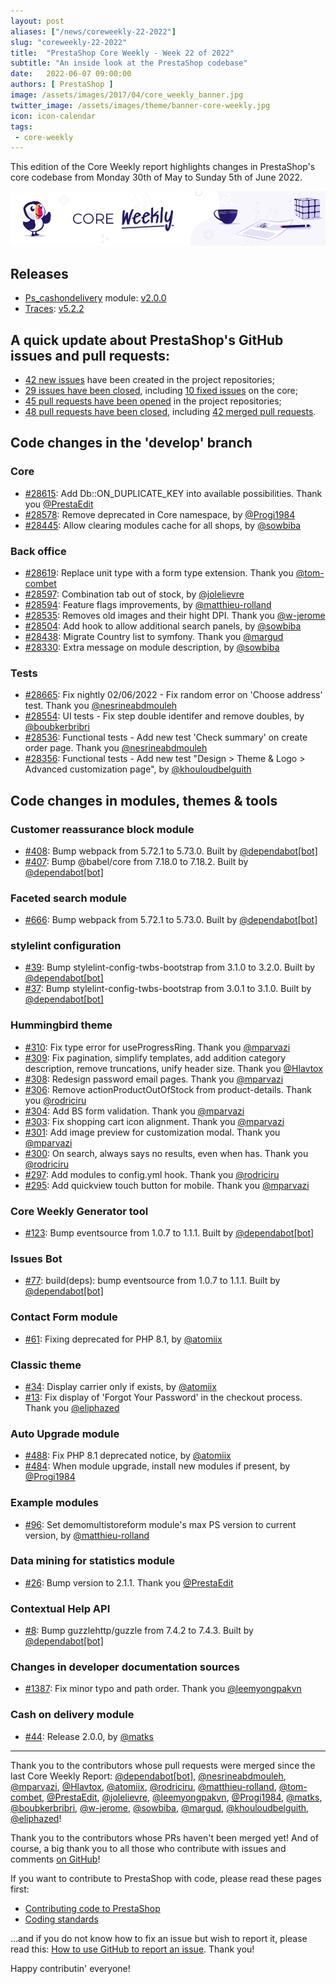 ```yaml
---
layout: post
aliases: ["/news/coreweekly-22-2022"]
slug: "coreweekly-22-2022"
title:  "PrestaShop Core Weekly - Week 22 of 2022"
subtitle: "An inside look at the PrestaShop codebase"
date:   2022-06-07 09:00:00
authors: [ PrestaShop ]
image: /assets/images/2017/04/core_weekly_banner.jpg
twitter_image: /assets/images/theme/banner-core-weekly.jpg
icon: icon-calendar
tags:
 - core-weekly
---
```


This edition of the Core Weekly report highlights changes in PrestaShop's core codebase from Monday 30th of May to Sunday 5th of June 2022.

![Core Weekly banner](/assets/images/2018/12/banner-core-weekly.jpg)


## Releases

* [Ps_cashondelivery](https://github.com/PrestaShop/ps_cashondelivery) module: [v2.0.0](https://github.com/PrestaShop/ps_cashondelivery/releases/tag/v2.0.0)
* [Traces](https://github.com/PrestaShop/traces): [v5.2.2](https://github.com/PrestaShop/traces/releases/tag/v5.2.2)


## A quick update about PrestaShop's GitHub issues and pull requests:

- [42 new issues](https://github.com/search?q=org%3APrestaShop+is%3Apublic++-repo%3Aprestashop%2Fprestashop.github.io++is%3Aissue+created%3A2022-05-30..2022-06-05) have been created in the project repositories;
- [29 issues have been closed](https://github.com/search?q=org%3APrestaShop+is%3Apublic++-repo%3Aprestashop%2Fprestashop.github.io++is%3Aissue+closed%3A2022-05-30..2022-06-05), including [10 fixed issues](https://github.com/search?q=org%3APrestaShop+is%3Apublic++-repo%3Aprestashop%2Fprestashop.github.io++is%3Aissue+label%3Afixed+closed%3A2022-05-30..2022-06-05) on the core;
- [45 pull requests have been opened](https://github.com/search?q=org%3APrestaShop+is%3Apublic++-repo%3Aprestashop%2Fprestashop.github.io++is%3Apr+created%3A2022-05-30..2022-06-05) in the project repositories;
- [48 pull requests have been closed](https://github.com/search?q=org%3APrestaShop+is%3Apublic++-repo%3Aprestashop%2Fprestashop.github.io++is%3Apr+closed%3A2022-05-30..2022-06-05), including [42 merged pull requests](https://github.com/search?q=org%3APrestaShop+is%3Apublic++-repo%3Aprestashop%2Fprestashop.github.io++is%3Apr+merged%3A2022-05-30..2022-06-05).


## Code changes in the 'develop' branch


### Core
* [#28615](https://github.com/PrestaShop/PrestaShop/pull/28615): Add Db::ON_DUPLICATE_KEY into available possibilities. Thank you [@PrestaEdit](https://github.com/PrestaEdit)
* [#28578](https://github.com/PrestaShop/PrestaShop/pull/28578): Remove deprecated in Core namespace, by [@Progi1984](https://github.com/Progi1984)
* [#28445](https://github.com/PrestaShop/PrestaShop/pull/28445): Allow clearing modules cache for all shops, by [@sowbiba](https://github.com/sowbiba)


### Back office
* [#28619](https://github.com/PrestaShop/PrestaShop/pull/28619): Replace unit type with a form type extension. Thank you [@tom-combet](https://github.com/tom-combet)
* [#28597](https://github.com/PrestaShop/PrestaShop/pull/28597): Combination tab out of stock, by [@jolelievre](https://github.com/jolelievre)
* [#28594](https://github.com/PrestaShop/PrestaShop/pull/28594): Feature flags improvements, by [@matthieu-rolland](https://github.com/matthieu-rolland)
* [#28535](https://github.com/PrestaShop/PrestaShop/pull/28535): Removes old images and their hight DPI. Thank you [@w-jerome](https://github.com/w-jerome)
* [#28504](https://github.com/PrestaShop/PrestaShop/pull/28504): Add hook to allow additional search panels, by [@sowbiba](https://github.com/sowbiba)
* [#28438](https://github.com/PrestaShop/PrestaShop/pull/28438): Migrate Country list to symfony. Thank you [@margud](https://github.com/margud)
* [#28330](https://github.com/PrestaShop/PrestaShop/pull/28330): Extra message on module description, by [@sowbiba](https://github.com/sowbiba)


### Tests
* [#28665](https://github.com/PrestaShop/PrestaShop/pull/28665): Fix nightly 02/06/2022 - Fix random error on 'Choose address' test. Thank you [@nesrineabdmouleh](https://github.com/nesrineabdmouleh)
* [#28554](https://github.com/PrestaShop/PrestaShop/pull/28554): UI tests - Fix step double identifer and remove doubles, by [@boubkerbribri](https://github.com/boubkerbribri)
* [#28536](https://github.com/PrestaShop/PrestaShop/pull/28536): Functional tests - Add new test 'Check summary' on create order page. Thank you [@nesrineabdmouleh](https://github.com/nesrineabdmouleh)
* [#28356](https://github.com/PrestaShop/PrestaShop/pull/28356): Functional tests - Add new test "Design > Theme & Logo > Advanced customization page", by [@khouloudbelguith](https://github.com/khouloudbelguith)


## Code changes in modules, themes & tools


### Customer reassurance block module
* [#408](https://github.com/PrestaShop/blockreassurance/pull/408): Bump webpack from 5.72.1 to 5.73.0. Built by [@dependabot[bot]](https://github.com/apps/dependabot)
* [#407](https://github.com/PrestaShop/blockreassurance/pull/407): Bump @babel/core from 7.18.0 to 7.18.2. Built by [@dependabot[bot]](https://github.com/apps/dependabot)


### Faceted search module
* [#666](https://github.com/PrestaShop/ps_facetedsearch/pull/666): Bump webpack from 5.72.1 to 5.73.0. Built by [@dependabot[bot]](https://github.com/apps/dependabot)


### stylelint configuration
* [#39](https://github.com/PrestaShop/stylelint-config/pull/39): Bump stylelint-config-twbs-bootstrap from 3.1.0 to 3.2.0. Built by [@dependabot[bot]](https://github.com/apps/dependabot)
* [#37](https://github.com/PrestaShop/stylelint-config/pull/37): Bump stylelint-config-twbs-bootstrap from 3.0.1 to 3.1.0. Built by [@dependabot[bot]](https://github.com/apps/dependabot)


### Hummingbird theme
* [#310](https://github.com/PrestaShop/hummingbird/pull/310): Fix type error for useProgressRing. Thank you [@mparvazi](https://github.com/mparvazi)
* [#309](https://github.com/PrestaShop/hummingbird/pull/309): Fix pagination, simplify templates, add addition category description, remove truncations, unify header size. Thank you [@Hlavtox](https://github.com/Hlavtox)
* [#308](https://github.com/PrestaShop/hummingbird/pull/308): Redesign password email pages. Thank you [@mparvazi](https://github.com/mparvazi)
* [#306](https://github.com/PrestaShop/hummingbird/pull/306): Remove actionProductOutOfStock from product-details. Thank you [@rodriciru](https://github.com/rodriciru)
* [#304](https://github.com/PrestaShop/hummingbird/pull/304): Add BS form validation. Thank you [@mparvazi](https://github.com/mparvazi)
* [#303](https://github.com/PrestaShop/hummingbird/pull/303): Fix shopping cart icon alignment. Thank you [@mparvazi](https://github.com/mparvazi)
* [#301](https://github.com/PrestaShop/hummingbird/pull/301): Add image preview for customization modal. Thank you [@mparvazi](https://github.com/mparvazi)
* [#300](https://github.com/PrestaShop/hummingbird/pull/300): On search, always says no results, even when has. Thank you [@rodriciru](https://github.com/rodriciru)
* [#297](https://github.com/PrestaShop/hummingbird/pull/297): Add modules to config.yml hook. Thank you [@rodriciru](https://github.com/rodriciru)
* [#295](https://github.com/PrestaShop/hummingbird/pull/295): Add quickview touch button for mobile. Thank you [@mparvazi](https://github.com/mparvazi)


### Core Weekly Generator tool
* [#123](https://github.com/PrestaShop/core-weekly-generator/pull/123): Bump eventsource from 1.0.7 to 1.1.1. Built by [@dependabot[bot]](https://github.com/apps/dependabot)


### Issues Bot
* [#77](https://github.com/PrestaShop/issuebot/pull/77): build(deps): bump eventsource from 1.0.7 to 1.1.1. Built by [@dependabot[bot]](https://github.com/apps/dependabot)


### Contact Form module
* [#61](https://github.com/PrestaShop/contactform/pull/61): Fixing deprecated for PHP 8.1, by [@atomiix](https://github.com/atomiix)


### Classic theme
* [#34](https://github.com/PrestaShop/classic-theme/pull/34): Display carrier only if exists, by [@atomiix](https://github.com/atomiix)
* [#13](https://github.com/PrestaShop/classic-theme/pull/13): Fix display of 'Forgot Your Password' in the checkout process. Thank you [@eliphazed](https://github.com/eliphazed)


### Auto Upgrade module
* [#488](https://github.com/PrestaShop/autoupgrade/pull/488): Fix PHP 8.1 deprecated notice, by [@atomiix](https://github.com/atomiix)
* [#484](https://github.com/PrestaShop/autoupgrade/pull/484): When module upgrade, install new modules if present, by [@Progi1984](https://github.com/Progi1984)


### Example modules
* [#96](https://github.com/PrestaShop/example-modules/pull/96): Set demomultistoreform module's max PS version to current version, by [@matthieu-rolland](https://github.com/matthieu-rolland)


### Data mining for statistics module
* [#26](https://github.com/PrestaShop/statsdata/pull/26): Bump version to 2.1.1. Thank you [@PrestaEdit](https://github.com/PrestaEdit)


### Contextual Help API
* [#8](https://github.com/PrestaShop/contextual-help-api/pull/8): Bump guzzlehttp/guzzle from 7.4.2 to 7.4.3. Built by [@dependabot[bot]](https://github.com/apps/dependabot)


### Changes in developer documentation sources
* [#1387](https://github.com/PrestaShop/docs/pull/1387): Fix minor typo and path order. Thank you [@leemyongpakvn](https://github.com/leemyongpakvn)


### Cash on delivery module
* [#44](https://github.com/PrestaShop/ps_cashondelivery/pull/44): Release 2.0.0, by [@matks](https://github.com/matks)


<hr />

Thank you to the contributors whose pull requests were merged since the last Core Weekly Report: [@dependabot[bot]](https://github.com/apps/dependabot), [@nesrineabdmouleh](https://github.com/nesrineabdmouleh), [@mparvazi](https://github.com/mparvazi), [@Hlavtox](https://github.com/Hlavtox), [@atomiix](https://github.com/atomiix), [@rodriciru](https://github.com/rodriciru), [@matthieu-rolland](https://github.com/matthieu-rolland), [@tom-combet](https://github.com/tom-combet), [@PrestaEdit](https://github.com/PrestaEdit), [@jolelievre](https://github.com/jolelievre), [@leemyongpakvn](https://github.com/leemyongpakvn), [@Progi1984](https://github.com/Progi1984), [@matks](https://github.com/matks), [@boubkerbribri](https://github.com/boubkerbribri), [@w-jerome](https://github.com/w-jerome), [@sowbiba](https://github.com/sowbiba), [@margud](https://github.com/margud), [@khouloudbelguith](https://github.com/khouloudbelguith), [@eliphazed](https://github.com/eliphazed)!

Thank you to the contributors whose PRs haven't been merged yet! And of course, a big thank you to all those who contribute with issues and comments [on GitHub](https://github.com/PrestaShop/PrestaShop)!

If you want to contribute to PrestaShop with code, please read these pages first:

 * [Contributing code to PrestaShop](https://devdocs.prestashop.com/8/contribute/contribution-guidelines/)
 * [Coding standards](https://devdocs.prestashop.com/8/development/coding-standards/)

...and if you do not know how to fix an issue but wish to report it, please read this: [How to use GitHub to report an issue](https://devdocs.prestashop.com/8/contribute/contribute-reporting-issues/). Thank you!

Happy contributin' everyone!

